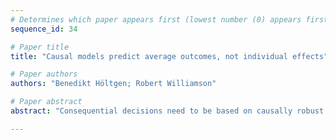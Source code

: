```yaml
--- 
# Determines which paper appears first (lowest number (0) appears first)
sequence_id: 34

# Paper title 
title: "Causal models predict average outcomes, not individual effects"

# Paper authors 
authors: "Benedikt Höltgen; Robert Williamson"

# Paper abstract 
abstract: "Consequential decisions need to be based on causally robust predictions. Causality is usually analysed in such contexts through Rubin Causal Models, although they are based on overly strong assumptions and make unverifiable predictions. In this work, we develop a weaker framework for causality with assumptions that are more realistic and directly verifiable. We demonstrate its applicability to different inference methods such as RCTs, Machine Learning, and Exact Matching."

--- 
```


